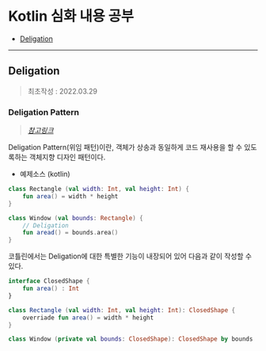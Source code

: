 # Kotlin 심화 내용 공부
* [Deligation](#deligation)

- - -

## Deligation
> 최초작성 : 2022.03.29

### Deligation Pattern
> *[참고링크](https://en.wikipedia.org/wiki/Delegation_pattern)*

Deligation Pattern(위임 패턴)이란, 객체가 상송과 동일하게 코드 재사용을 할 수 있도록하는 객체지향 디자인 패턴이다.

* 예제소스 (kotlin)
```kt
class Rectangle (val width: Int, val height: Int) {
    fun area() = width * height 
}

class Window (val bounds: Rectangle) {
    // Deligation
    fun aread() = bounds.area()
}
```

코틀린에서는 Deligation에 대한 특별한 기능이 내장되어 있어 다음과 같이 작성할 수 있다.

```kt
interface ClosedShape {
    fun area() : Int
}

class Rectangle (val width: Int, val height: Int): ClosedShape {
    overriade fun area() = width * height 
}

class Window (private val bounds: ClosedShape): ClosedShape by bounds
```